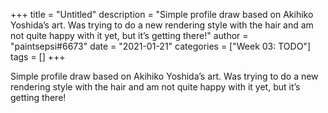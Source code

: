+++
title = "Untitled"
description = "Simple profile draw based on Akihiko Yoshida’s art. Was trying to do a new rendering style with the hair and am not quite happy with it yet, but it’s getting there!"
author = "paintsepsi#6673"
date = "2021-01-21"
categories = ["Week 03: TODO"]
tags = []
+++

Simple profile draw based on Akihiko Yoshida’s art. Was trying to do a new rendering style with the hair and am not quite happy with it yet, but it’s getting there!
